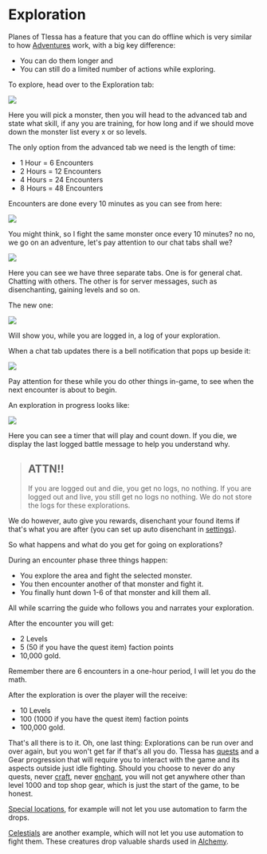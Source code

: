 # Exploration

Planes of Tlessa has a feature that you can do offline which is very similar to how [Adventures](/information/adventures) work, with a big key difference:

- You can do them longer and
- You can still do a limited number of actions while exploring.

To explore, head over to the Exploration tab:

<div class="mb-4">
    <a href="/storage/info/exploration/images/exploration.png" class="glightbox">
        <img src="/storage/info/exploration/images/exploration.png" class="img-fluid" />
    </a>
</div>

Here you will pick a monster, then you will head to the advanced tab and state what skill, if any you are training, 
for how long and if we should move down the monster list every x or so levels.

The only option from the advanced tab we need is the length of time:

- 1 Hour  = 6 Encounters
- 2 Hours = 12 Encounters
- 4 Hours = 24 Encounters
- 8 Hours = 48 Encounters

Encounters are done every 10 minutes as you can see from here:

<div class="mb-4">
    <a href="/storage/info/exploration/images/exploration-in-progress.png" class="glightbox">
        <img src="/storage/info/exploration/images/exploration-in-progress.png" class="img-fluid" />
    </a>
</div>

You might think, so I fight the same monster once every 10 minutes? no no, we go on an adventure, let's pay attention to our chat tabs shall we?

<div class="mb-4">
    <a href="/storage/info/exploration/images/all-chat-tabs.png" class="glightbox">
        <img src="/storage/info/exploration/images/all-chat-tabs.png" class="img-fluid" />
    </a>
</div>

Here you can see we have three separate tabs. One is for general chat. Chatting with others. The other is for server messages, such as disenchanting, gaining levels and so on.

The new one:

<div class="mb-4">
    <a href="/storage/info/exploration/images/exploration-tab.png" class="glightbox">
        <img src="/storage/info/exploration/images/exploration-tab.png" class="img-fluid" />
    </a>
</div>

Will show you, while you are logged in, a log of your exploration.

When a chat tab updates there is a bell notification that pops up beside it:

<div class="mb-4">
    <a href="/storage/info/exploration/images/chat-tabs.png" class="glightbox">
        <img src="/storage/info/exploration/images/chat-tabs.png" class="img-fluid" />
    </a>
</div>

Pay attention for these while you do other things in-game, to see when the next encounter is about to begin.

An exploration in progress looks like:

<div class="mb-4">
    <a href="/storage/info/exploration/images/exploration-in-progress.png" class="glightbox">
        <img src="/storage/info/exploration/images/exploration-in-progress.png" class="img-fluid" />
    </a>
</div>

Here you can see a timer that will play and count down. If you die, we display the last logged battle message to help you understand why.

> ## ATTN!!
> 
> If you are logged out and die, you get no logs, no nothing. If you are logged out and live, you still get no logs no nothing.
> We do not store the logs for these explorations.

We do however, auto give you rewards, disenchant your found items if that's what you are after (you can set up auto disenchant in [settings](/information/settings)).

So what happens and what do you get for going on explorations?

During an encounter phase three things happen:

- You explore the area and fight the selected monster.
- You then encounter another of that monster and fight it.
- You finally hunt down 1-6 of that monster and kill them all.

All while scarring the guide who follows you and narrates your exploration.

After the encounter you will get:

- 2 Levels
- 5 (50 if you have the quest item) faction points
- 10,000 gold.

Remember there are 6 encounters in a one-hour period, I will let you do the math.

After the exploration is over the player will the receive:

- 10 Levels
- 100 (1000 if you have the quest item) faction points
- 100,000 gold.

That's all there is to it. Oh, one last thing: Explorations can be run over and over again, but you won't get far if that's all you do. Tlessa has [quests](/information/quests) and a Gear progression
that will require you to interact with the game and its aspects outside just idle fighting. Should you choose to never do any quests, never [craft](/information/crafting), never [enchant](/information/enchanting), you will not get anywhere
other than level 1000 and top shop gear, which is just the start of the game, to be honest.

[Special locations](/information/special-locations), for example will not let you use automation to farm the drops.

[Celestials](/information/celestials) are another example, which will not let you use automation to fight them. These creatures drop valuable shards used in [Alchemy](/information/usable-items).

